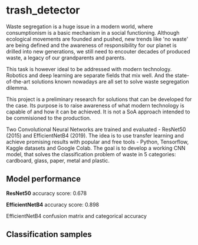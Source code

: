 # trash_detector

Waste segregation is a huge issue in a modern world, where consumptionism is a basic mechanism in a social functioning. Although ecological movements are founded and pushed, new trends like 'no waste' are being defined and the awareness of responsibility for our planet is drilled into new generations, we still need to encouter decades of produced waste, a legacy of our grandparents and parents.

This task is however ideal to be addressed with modern technology. Robotics and deep learning are separate fields that mix well. And the state-of-the-art solutions known nowadays are all set to solve waste segregation dilemma.

This project is a preliminary research for solutions that can be developed for the case. Its purpose is to raise awareness of what modern technology is capable of and how it can be achieved. It is not a SoA approach intended to be commisioned to the production.

Two Convolutional Neural Networks are trained and evaluated - ResNet50 (2015) and EfficientNetB4 (2019). The idea is to use transfer learning and achieve promising results with popular and free tools - Python, Tensorflow, Kaggle datasets and Google Colab. The goal is to develop a working CNN model, that solves the classification problem of waste in 5 categories: cardboard, glass, paper, metal and plastic.

## Model performance

**ResNet50** accuracy score: 0.678

**EfficientNetB4** accuracy score: 0.898

EfficientNetB4 confusion matrix and categorical accuracy


## Classification samples
